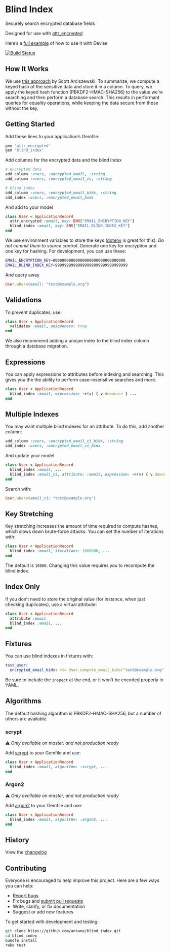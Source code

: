 # Blind Index

Securely search encrypted database fields

Designed for use with [attr_encrypted](https://github.com/attr-encrypted/attr_encrypted)

Here’s a [full example](https://shorts.dokkuapp.com/securing-user-emails-in-rails/) of how to use it with Devise

[![Build Status](https://travis-ci.org/ankane/blind_index.svg?branch=master)](https://travis-ci.org/ankane/blind_index)

## How It Works

We use [this approach](https://www.sitepoint.com/how-to-search-on-securely-encrypted-database-fields/) by Scott Arciszewski. To summarize, we compute a keyed hash of the sensitive data and store it in a column. To query, we apply the keyed hash function (PBKDF2-HMAC-SHA256) to the value we’re searching and then perform a database search. This results in performant queries for equality operations, while keeping the data secure from those without the key.

## Getting Started

Add these lines to your application’s Gemfile:

```ruby
gem 'attr_encrypted'
gem 'blind_index'
```

Add columns for the encrypted data and the blind index

```ruby
# encrypted data
add_column :users, :encrypted_email, :string
add_column :users, :encrypted_email_iv, :string

# blind index
add_column :users, :encrypted_email_bidx, :string
add_index :users, :encrypted_email_bidx
```

And add to your model

```ruby
class User < ApplicationRecord
  attr_encrypted :email, key: ENV["EMAIL_ENCRYPTION_KEY"]
  blind_index :email, key: ENV["EMAIL_BLIND_INDEX_KEY"]
end
```

We use environment variables to store the keys ([dotenv](https://github.com/bkeepers/dotenv) is great for this). *Do not commit them to source control.* Generate one key for encryption and one key for hashing. For development, you can use these:

```sh
EMAIL_ENCRYPTION_KEY=00000000000000000000000000000000
EMAIL_BLIND_INDEX_KEY=99999999999999999999999999999999
```

And query away

```ruby
User.where(email: "test@example.org")
```

## Validations

To prevent duplicates, use:

```ruby
class User < ApplicationRecord
  validates :email, uniqueness: true
end
```

We also recommend adding a unique index to the blind index column through a database migration.

## Expressions

You can apply expressions to attributes before indexing and searching. This gives you the the ability to perform case-insensitive searches and more.

```ruby
class User < ApplicationRecord
  blind_index :email, expression: ->(v) { v.downcase } ...
end
```

## Multiple Indexes

You may want multiple blind indexes for an attribute. To do this, add another column:

```ruby
add_column :users, :encrypted_email_ci_bidx, :string
add_index :users, :encrypted_email_ci_bidx
```

And update your model

```ruby
class User < ApplicationRecord
  blind_index :email, ...
  blind_index :email_ci, attribute: :email, expression: ->(v) { v.downcase } ...
end
```

Search with:

```ruby
User.where(email_ci: "test@example.org")
```

## Key Stretching

Key stretching increases the amount of time required to compute hashes, which slows down brute-force attacks. You can set the number of iterations with:

```ruby
class User < ApplicationRecord
  blind_index :email, iterations: 1000000, ...
end
```

The default is `10000`. Changing this value requires you to recompute the blind index.

## Index Only

If you don’t need to store the original value (for instance, when just checking duplicates), use a virtual attribute:

```ruby
class User < ApplicationRecord
  attribute :email
  blind_index :email, ...
end
```

## Fixtures

You can use blind indexes in fixtures with:

```yml
test_user:
  encrypted_email_bidx: <%= User.compute_email_bidx("test@example.org").inspect %>
```

Be sure to include the `inspect` at the end, or it won’t be encoded properly in YAML.

## Algorithms

The default hashing algorithm is PBKDF2-HMAC-SHA256, but a number of others are available.

### scrypt

:warning: *Only available on master, and not production ready*

Add [scrypt](https://github.com/pbhogan/scrypt) to your Gemfile and use:

```ruby
class User < ApplicationRecord
  blind_index :email, algorithm: :scrypt, ...
end
```

### Argon2

:warning: *Only available on master, and not production ready*

Add [argon2](https://github.com/technion/ruby-argon2) to your Gemfile and use:

```ruby
class User < ApplicationRecord
  blind_index :email, algorithm: :argon2, ...
end
```

## History

View the [changelog](https://github.com/ankane/blind_index/blob/master/CHANGELOG.md)

## Contributing

Everyone is encouraged to help improve this project. Here are a few ways you can help:

- [Report bugs](https://github.com/ankane/blind_index/issues)
- Fix bugs and [submit pull requests](https://github.com/ankane/blind_index/pulls)
- Write, clarify, or fix documentation
- Suggest or add new features

To get started with development and testing:

```sh
git clone https://github.com/ankane/blind_index.git
cd blind_index
bundle install
rake test
```
